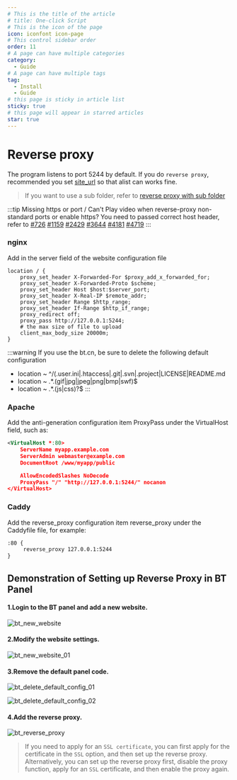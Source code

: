 ```yaml
---
# This is the title of the article
# title: One-click Script
# This is the icon of the page
icon: iconfont icon-page
# This control sidebar order
order: 11
# A page can have multiple categories
category:
  - Guide
# A page can have multiple tags
tag:
  - Install
  - Guide
# this page is sticky in article list
sticky: true
# this page will appear in starred articles
star: true
---
```


# Reverse proxy
The program listens to port 5244 by default. If you do `reverse proxy`, recommended you set [site_url](../../config/configuration.md#site_url) so that alist can works fine.

> If you want to use a sub folder, refer to [reverse proxy with sub folder](../../faq/howto.md#how-to-reverse-proxy-with-sub-directory)

:::tip Missing https or port / Can't Play video when reverse-proxy non-standard ports or enable https?
You need to passed correct host header, refer to [#726](https://github.com/alist-org/alist/issues/726) [#1159](https://github.com/alist-org/alist/issues/1159) [#2429](https://github.com/alist-org/alist/issues/2429) [#3644](https://github.com/alist-org/alist/issues/3644) [#4181](https://github.com/alist-org/alist/issues/4181) [#4719](https://github.com/alist-org/alist/issues/4719)
:::

### **nginx**
Add in the server field of the website configuration file
```nginx
location / {
    proxy_set_header X-Forwarded-For $proxy_add_x_forwarded_for;
    proxy_set_header X-Forwarded-Proto $scheme;
    proxy_set_header Host $host:$server_port;
    proxy_set_header X-Real-IP $remote_addr;
    proxy_set_header Range $http_range;
    proxy_set_header If-Range $http_if_range;
    proxy_redirect off;
    proxy_pass http://127.0.0.1:5244;
    # the max size of file to upload
    client_max_body_size 20000m;
}
```

:::warning
If you use the bt.cn, be sure to delete the following default configuration
- location ~ ^/(\.user.ini|\.htaccess|\.git|\.svn|\.project|LICENSE|README.md
- location ~ .*\.(gif|jpg|jpeg|png|bmp|swf)$
- location ~ .*\.(js|css)?$
:::


### **Apache**
Add the anti-generation configuration item ProxyPass under the VirtualHost field, such as:
```xml
<VirtualHost *:80>
    ServerName myapp.example.com
    ServerAdmin webmaster@example.com
    DocumentRoot /www/myapp/public

    AllowEncodedSlashes NoDecode
    ProxyPass "/" "http://127.0.0.1:5244/" nocanon
</VirtualHost>
```

### **Caddy**
Add the reverse_proxy configuration item reverse_proxy under the Caddyfile file, for example:
```xml
:80 {
     reverse_proxy 127.0.0.1:5244
}
```

## **Demonstration of Setting up Reverse Proxy in BT Panel**

#### 1.Login to the BT panel and add a new website.

![bt_new_website](/img/guide/reverse_proxy/bt_new_website.png)

#### 2.Modify the website settings.

![bt_new_website_01](/img/guide/reverse_proxy/bt_new_website_01.png)

#### 3.Remove the default panel code.

![bt_delete_default_config_01](/img/guide/reverse_proxy/bt_delete_default_config_01.png)

![bt_delete_default_config_02](/img/guide/reverse_proxy/bt_delete_default_config_02.png)

#### 4.Add the reverse proxy.

![bt_reverse_proxy](/img/guide/reverse_proxy/bt_reverse_proxy.png)

> If you need to apply for an `SSL certificate`, you can first apply for the certificate in the `SSL` option, and then set up the reverse proxy. Alternatively, you can set up the reverse proxy first, disable the proxy function, apply for an `SSL` certificate, and then enable the proxy again.
